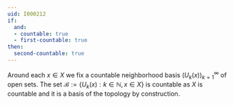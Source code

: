 ```yaml
---
uid: I000212
if:
  and:
  - countable: true
  - first-countable: true
then:
  second-countable: true
---
```

Around each $x\in X$ we fix a countable neighborhood basis $(U_k(x))_{k=1}^\infty$ of open sets. The set
$\mathcal B :=\{U_k(x) : k \in \mathbb N, x\in X\}$ is countable as $X$ is countable and it is a basis of the topology by construction.

